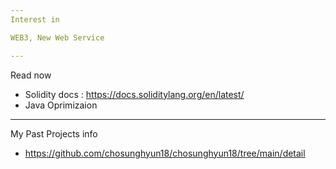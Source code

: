 ```yaml
---
Interest in 

WEB3, New Web Service

---
```

Read now

- Solidity docs : https://docs.soliditylang.org/en/latest/
- Java Oprimizaion

---

My Past Projects info

- https://github.com/chosunghyun18/chosunghyun18/tree/main/detail
